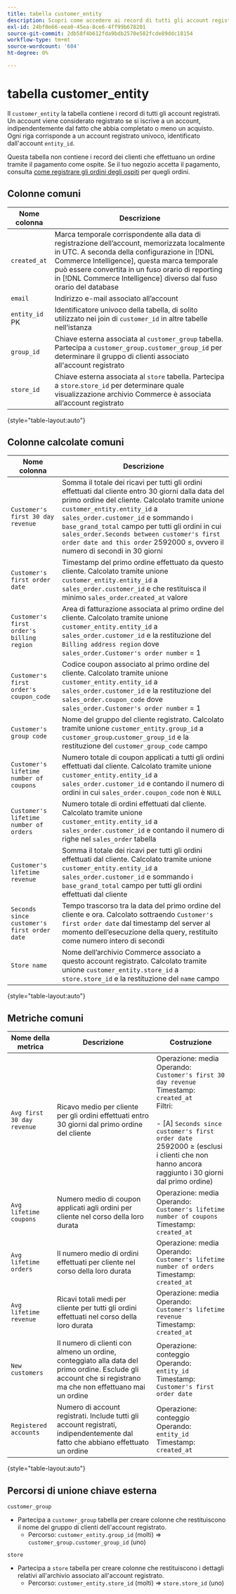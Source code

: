 ```yaml
---
title: tabella customer_entity
description: Scopri come accedere ai record di tutti gli account registrati.
exl-id: 24bf0e66-eea0-45ea-8ce6-4ff99b678201
source-git-commit: 2db58f4b612fda9bdb2570e582fcde89ddc18154
workflow-type: tm+mt
source-wordcount: '604'
ht-degree: 0%

---
```


# tabella customer_entity

Il `customer_entity` la tabella contiene i record di tutti gli account registrati. Un account viene considerato registrato se si iscrive a un account, indipendentemente dal fatto che abbia completato o meno un acquisto. Ogni riga corrisponde a un account registrato univoco, identificato dall&#39;account `entity_id`.

Questa tabella non contiene i record dei clienti che effettuano un ordine tramite il pagamento come ospite. Se il tuo negozio accetta il pagamento, consulta [come registrare gli ordini degli ospiti](../data-warehouse-mgr/guest-orders.md) per quegli ordini.

## Colonne comuni

| **Nome colonna** | **Descrizione** |
|---|---|
| `created_at` | Marca temporale corrispondente alla data di registrazione dell’account, memorizzata localmente in UTC. A seconda della configurazione in [!DNL Commerce Intelligence], questa marca temporale può essere convertita in un fuso orario di reporting in [!DNL Commerce Intelligence] diverso dal fuso orario del database |
| `email` | Indirizzo e-mail associato all’account |
| `entity_id` PK | Identificatore univoco della tabella, di solito utilizzato nei join di `customer_id` in altre tabelle nell’istanza |
| `group_id` | Chiave esterna associata al `customer_group` tabella. Partecipa a `customer_group.customer_group_id` per determinare il gruppo di clienti associato all&#39;account registrato |
| `store_id` | Chiave esterna associata al `store` tabella. Partecipa a `store`.`store_id` per determinare quale visualizzazione archivio Commerce è associata all’account registrato |

{style="table-layout:auto"}

## Colonne calcolate comuni

| **Nome colonna** | **Descrizione** |
|---|---|
| `Customer's first 30 day revenue` | Somma il totale dei ricavi per tutti gli ordini effettuati dal cliente entro 30 giorni dalla data del primo ordine del cliente. Calcolato tramite unione `customer_entity.entity_id` a `sales_order.customer_id` e sommando i `base_grand_total` campo per tutti gli ordini in cui `sales_order.Seconds between customer's first order date and this order` 2592000 ≤, ovvero il numero di secondi in 30 giorni |
| `Customer's first order date` | Timestamp del primo ordine effettuato da questo cliente. Calcolato tramite unione `customer_entity.entity_id` a `sales_order.customer_id` e che restituisca il minimo `sales_order`.`created_at` valore |
| `Customer's first order's billing region` | Area di fatturazione associata al primo ordine del cliente. Calcolato tramite unione `customer_entity.entity_id` a `sales_order.customer_id` e la restituzione del `Billing address region` dove `sales_order.Customer's order number` = 1 |
| `Customer's first order's coupon_code` | Codice coupon associato al primo ordine del cliente. Calcolato tramite unione `customer_entity.entity_id` a `sales_order.customer_id` e la restituzione del `sales_order.coupon_code` dove `sales_order.Customer's order number` = 1 |
| `Customer's group code` | Nome del gruppo del cliente registrato. Calcolato tramite unione `customer_entity.group_id` a `customer_group`.`customer_group_id` e la restituzione del `customer_group_code` campo |
| `Customer's lifetime number of coupons` | Numero totale di coupon applicati a tutti gli ordini effettuati dal cliente. Calcolato tramite unione `customer_entity.entity_id` a `sales_order.customer_id` e contando il numero di ordini in cui `sales_order.coupon_code` non è `NULL` |
| `Customer's lifetime number of orders` | Numero totale di ordini effettuati dal cliente. Calcolato tramite unione `customer_entity.entity_id` a `sales_order.customer_id` e contando il numero di righe nel `sales_order` tabella |
| `Customer's lifetime revenue` | Somma il totale dei ricavi per tutti gli ordini effettuati dal cliente. Calcolato tramite unione `customer_entity.entity_id` a `sales_order.customer_id` e sommando i `base_grand_total` campo per tutti gli ordini effettuati dal cliente |
| `Seconds since customer's first order date` | Tempo trascorso tra la data del primo ordine del cliente e ora. Calcolato sottraendo `Customer's first order date` dal timestamp del server al momento dell’esecuzione della query, restituito come numero intero di secondi |
| `Store name` | Nome dell’archivio Commerce associato a questo account registrato. Calcolato tramite unione `customer_entity.store_id` a `store.store_id` e la restituzione del `name` campo |

{style="table-layout:auto"}

## Metriche comuni

| **Nome della metrica** | **Descrizione** | **Costruzione** |
|---|---|---|
| `Avg first 30 day revenue` | Ricavo medio per cliente per gli ordini effettuati entro 30 giorni dal primo ordine del cliente | Operazione: media<br/>Operando: `Customer's first 30 day revenue`<br/>Timestamp: `created_at`<br/>Filtri:<br/><br/>- \[A\] `Seconds since customer's first order date` 2592000 ≥ (esclusi i clienti che non hanno ancora raggiunto i 30 giorni dal primo ordine) |
| `Avg lifetime coupons` | Numero medio di coupon applicati agli ordini per cliente nel corso della loro durata | Operazione: media<br/>Operando: `Customer's lifetime number of coupons`<br/>Timestamp: `created_at` |
| `Avg lifetime orders` | Il numero medio di ordini effettuati per cliente nel corso della loro durata | Operazione: media<br/>Operando: `Customer's lifetime number of orders`<br/>Timestamp: `created_at` |
| `Avg lifetime revenue` | Ricavi totali medi per cliente per tutti gli ordini effettuati nel corso della loro durata | Operazione: media<br/>Operando: `Customer's lifetime revenue`<br/>Timestamp: `created_at` |
| `New customers` | Il numero di clienti con almeno un ordine, conteggiato alla data del primo ordine. Esclude gli account che si registrano ma che non effettuano mai un ordine | Operazione: conteggio<br/>Operando: `entity_id`<br/>Timestamp: `Customer's first order date` |
| `Registered accounts` | Numero di account registrati. Include tutti gli account registrati, indipendentemente dal fatto che abbiano effettuato un ordine | Operazione: conteggio<br/>Operando: `entity_id`<br/>Timestamp: `created_at` |

{style="table-layout:auto"}

## Percorsi di unione chiave esterna

`customer_group`

* Partecipa a `customer_group` tabella per creare colonne che restituiscono il nome del gruppo di clienti dell&#39;account registrato.
   * Percorso: `customer_entity.group_id` (molti) => `customer_group.customer_group_id` (uno)

`store`

* Partecipa a `store` tabella per creare colonne che restituiscono i dettagli relativi all&#39;archivio associato all&#39;account registrato.
   * Percorso: `customer_entity.store_id` (molti) => `store.store_id` (uno)
